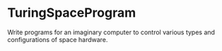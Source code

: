 # TuringSpaceProgram
Write programs for an imaginary computer to control various types and configurations of space hardware.
